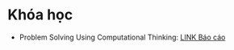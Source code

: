 # Khóa học

- Problem Solving Using Computational Thinking: [LINK Báo cáo](https://github.com/khoaphamj1505/CS112.L21.KHCL/blob/main/Certificate/NguyenTranPhuocLoc/Coursera.pdf)
